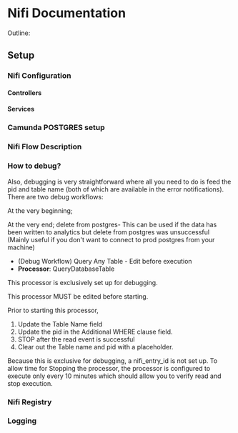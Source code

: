 # Nifi Documentation

Outline:

## Setup

### Nifi Configuration

#### Controllers

#### Services

### Camunda POSTGRES setup

### Nifi Flow Description

### How to debug?

Also, debugging is very straightforward where all you need to do is feed the pid and table name (both of which are available in the error notifications). There are two debug workflows:

At the very beginning; 

At the very end; delete from postgres- This can be used if the data has been written to analytics but delete from postgres was unsuccessful (Mainly useful if you don't want to connect to prod postgres from your machine)

- (Debug Workflow) Query Any Table - Edit before execution
- **Processor**: QueryDatabaseTable

This processor is exclusively set up for debugging. 

This processor MUST be edited before starting.

Prior to starting this processor,

1) Update the Table Name field
2) Update the pid in the Additional WHERE clause field.
3) STOP after the read event is successful
4) Clear out the Table name and pid with a placeholder.

Because this is exclusive for debugging, a nifi_entry_id  is not set up. To allow time for Stopping the processor, the processor is configured to execute only every 10 minutes which should allow you to verify read and stop execution.



### Nifi Registry

### Logging